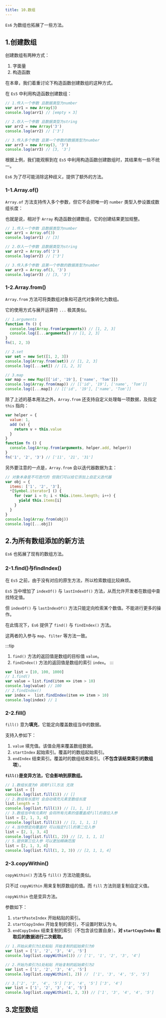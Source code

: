 ```yaml
---
title: 10.数组
---
```


`Es6` 为数组也拓展了一些方法。

## 1.创建数组

创建数组有两种方式：
1. 字面量
2. 构造函数

在本章，我们着重讨论下构造函数创建数组的这种方式。

在 `Es5` 中利用构造函数创建数组：

```js
// 1.传入一个参数 且数据类型为number
var arr1 = new Array(3)
console.log(arr1) // [empty × 3]

// 2.存入一个参数 且数据类型为string
var arr2 = new Array('3')
console.log(arr2) // ['3']

// 3.传入多个参数 且第一个参数的数据类型为number
var arr3 = new Array(3, '3')
console.log(arr3) // [3, '3']
```

根据上例，我们能观察到在 `Es5` 中利用构造函数创建数组时，其结果有一些不统一。

`Es6` 为了尽可能消除这种歧义，提供了额外的方法。

### 1-1.Array.of()

`Array.of` 方法支持传入多个参数，但它不会把唯一的 `number` 类型入参设置成数组长度：

也就是说，相对于 `Array` 构造函数创建数组，它的创建结果更加规整。

```js
// 1.传入一个参数 且数据类型为number
var arr1 = Array.of(3)
console.log(arr1) // [3]

// 2.存入一个参数 且数据类型为string
var arr2 = Array.of('3')
console.log(arr2) // ['3']

// 3.传入多个参数 且第一个参数的数据类型为number
var arr3 = Array.of(3, '3')
console.log(arr3) // [3, '3']
```

### 1-2.Array.from()

`Array.from` 方法可将类数组对象和可迭代对象转化为数组。

它的使用方式与展开运算符 `...` 极其类似。

```js
// 1.arguments
function fn () {
  console.log(Array.from(arguments)) // [1, 2, 3]
  console.log([...arguments]) // [1, 2, 3]
}
fn(1, 2, 3)

// 2.set
var set = new Set([1, 2, 3])
console.log(Array.from(set)) // [1, 2, 3]
console.log([...set]) // [1, 2, 3]

// 3.map
var map = new Map([['id', '19'], ['name', 'Tom']])
console.log(Array.from(map)) // [['id', '19'], ['name', 'Tom']]
console.log([...map]) // [['id', '19'], ['name', 'Tom']]
```

除了上述的基本用法之外，`Array.from` 还支持自定义处理每一项数据，及指定 `this` 指向：

```js
var helper = {
  value: 1,
  add (v) {
    return v + this.value
  }
}
function fn () {
  console.log(Array.from(arguments, helper.add, helper))
}
fn('1', '2', '3') // ['11', '21', '31']
```

另外要注意的一点是，`Array.from` 会以迭代器数据为主：

```js
// 对象本身是不可迭代的 但我们可以给它添加上自定义迭代器
var obj = {
  items: ['1', '2', '3'],
  *[Symbol.iterator] () {
    for (var i = 0; i < this.items.length; i++) {
      yield this.items[i]
    }
  }
}
console.log(Array.from(obj))
console.log([...obj])
```

## 2.为所有数组添加的新方法

`Es6` 也拓展了现有的数组方法。

### 2-1.find()与findIndex()

在 `Es5` 之前，由于没有对应的原生方法，所以检索数组比较麻烦。

`Es5` 当中增加了 `indexOf()` 与 `lastIndexOf()` 方法，从而允许开发者在数组中查找特定值。

但 `indexOf()` 与 `lastIndexOf()` 方法只能定向检索某个数值。不能进行更多的操作。

在此情况下，`Es6` 提供了 `find()` 与 `findIndex()` 方法。

这两者的入参与 `map`、`filter` 等方法一致。

:::tip
1. `find()` 方法的返回值是数组的目标值 `value`。
2. `findIndex()` 方法的返回值是数组的索引 `index`。
:::

```js
var list = [10, 100, 1000]
// 1.find()
var value = list.find(item => item > 10)
console.log(value) // 100
// 2.findIndex()
var index =  list.findIndex(item => item > 10)
console.log(index) // 1
```

### 2-2.fill()

`fill()` 意为**填充**，它能定向覆盖数组当中的数据。

支持入参如下：

1. `value` 填充值。该值会用来覆盖数组数据。
2. `startIndex` 起始索引。覆盖时的数组起始索引。
3. `endIndex` 结束索引。覆盖时的数组结束索引。（**不包含该结束索引的数组项**）。

**`fill()`是变异方法，它会影响到原数组。**

```js
// 1.数组长度为0 调用fill方法 无效
var list = []
console.log(list.fill(1)) // []
// 2.数组有长度时 会自动填充元素至数组长度
list.length = 3
console.log(list.fill(1)) // [1, 1, 1]
// 3.数组当中有元素时 会将所有元素的值覆盖成fill的首位入参
list = [2, 1, 3, 4]
console.log(list.fill(1)) // [1, 1, 1, 1]
// 4.当你想定向覆盖时 可以指定fill的第二位入参
list = [2, 1, 3, 4]
console.log(list.fill(1, 2)) // [2, 1, 1, 1]
// 5.提供第三位入参 可以更加精确范围
list = [2, 1, 3, 4]
console.log(list.fill(1, 2, 3)) // [2, 1, 1, 4]
```

### 2-3.copyWithin()

`copyWithin()` 方法与 `fill()` 方法功能类似。

只不过 `copyWithin` 用来复制原数组的值。而 `fill` 方法则是复制自定义值。

`copyWithin` 也是变异方法。

参数如下：

1. `startPasteIndex` 开始粘贴的索引。
2. `startCopyIndex` 开始复制的索引，不设置时默认为 `0`。
3. `endCopyIndex` 结束复制的索引（不包含该位置自身）。**对 `startCopyIndex` 截取后的数据进行二次截取。**
   

```js
// 1.开始从索引为1处粘贴 开始复制的起始索引为0
var list = ['1', '2', '3', '4', '5']
console.log(list.copyWithin(1)) // ['1', '1', '2', '3', '4']
```

```js
// 2.开始为索引为1处粘贴 开始复制的起始索引为2
var list = ['1', '2', '3', '4', '5']
console.log(list.copyWithin(1, 2)) //  ['1', '3', '4', '5', '5']
```

```js
// 3.['2', '3', '4', '5'] ['3', '4', '5'] ['3', '4']
var list = ['1', '2', '3', '4', '5']
console.log(list.copyWithin(1, 2, 3)) // ['1', '3', '4', '4', '5']
```

## 3.定型数组
